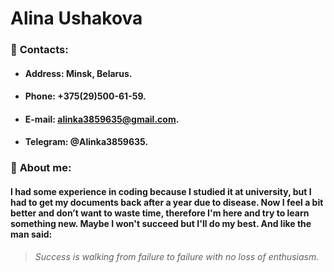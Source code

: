 # Alina Ushakova

### 💬 **Contacts:**
- #### **Address:** Minsk, Belarus.
- #### **Phone:** +375(29)500-61-59.
- #### **E-mail:** alinka3859635@gmail.com.
- #### **Telegram:** @Alinka3859635.
### 👤 **About me:**
#### I had some experience in coding because I studied it at university, but I had to get my documents back after a year due to disease. Now I feel a bit better and don’t want to waste time, therefore I'm here and try to learn something new. Maybe I won't succeed but I'll do my best. And like the man said: 
> *Success is walking from failure to failure with no loss of enthusiasm.*
